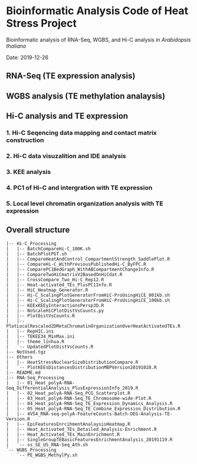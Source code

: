 # Bioinformatic Analysis Code of Heat Stress Project
Bioinformatic analysis of RNA-Seq, WGBS, and Hi-C analysis in *Arabidopsis thaliana*

Date: 2019-12-26

## RNA-Seq (TE expression analysis)

## WGBS analysis (TE methylation analaysis)

## Hi-C analysis and TE expression
### 1. Hi-C Seqencing data mapping and contact matrix construction
### 2. Hi-C data visuzalition and IDE analysis
### 3. KEE analysis
### 4. PC1 of Hi-C and intergration with TE expression
### 5. Local level chromatin organization analysis with TE expression 

## Overall structure

```
|-- Hi-C_Processing
|   |-- BatchCompareHi-C_100K.sh
|   |-- BatchPlotPGT.sh
|   |-- CompareHeatAndControl_CompartmentStrength_SaddlePlot.R
|   |-- CompareHi-C_WithPreviousPublishedHi-C_ByFPC.R
|   |-- ComparePC1BedGraph_WithABCompartmentChangeInfo.R
|   |-- CompareTwoHiCmatrixV2BasedOnHiCdat.R
|   |-- CrossCompare_Two_Hi-C_Rep12.R
|   |-- Heat-activated_TEs_PlusPC1Info.R
|   |-- HiC_Heatmap_Generator.R
|   |-- Hi-C_ScalingPlotGeneratorFromHiC-ProUsingHiCE_001kb.sh
|   |-- Hi-C_ScalingPlotGeneratorFromHiC-ProUsingHiCE_100kb.sh
|   |-- KEExKEEyInteractionsPersp3D.R
|   |-- NoScaleHiCPlotDistVsCounts.py
|   |-- PlotDistVsCounts.R
|   |-- PlotLocalRescaled2DMetaChromatinOrganizationOverHeatActivatedTEs.R
|   |-- RepHIC.ini
|   |-- TEKEE34_MinMax.ini
|   |-- theme_linhua.R
|   `-- UpdatedPlotDistVsCounts.R
|-- NotUsed.tgz
|-- Others
|   |-- HeatStressNuclearSizeDistributionCompare.R
|   `-- PlotKEEsDistancesDistributionMBPVersion20191028.R
|-- README.md
|-- RNA-Seq_Processing
|   |-- 01_Heat_polyA-RNA-Seq_DifferentialAnalysis_PlusExpressionInfo_2019.R
|   |-- 02_Heat_polyA-RNA-Seq_PCG_Scatterplot.R
|   |-- 03_Heat_polyA-RNA-Seq_TE_Chromosome-wide-Plot.R
|   |-- 04_Heat_polyA-RNA-Seq_TE_Expression_Dynamics_Analysis.R
|   |-- 05_Heat_polyA-RNA-Seq_TE_Combine_Expression_Distribution.R
|   |-- 4VS4_RNA-seq-polyA-FeatureCounts-Batch-DEG-Analysis-TE-Version.R
|   |-- EpiFeaturesEnrcihmentAnalaysisHeatmap.R
|   |-- Heat_Activated_TEs_Detailed_Analysis-Enrichment.R
|   |-- Heat_Activated_TEs_MainEnrichment.R
|   |-- SingleGroupTEBasicFeaturesEnrichmentAnalysis_20191119.R
|   `-- ss_SE_US_RNA-Seq_Ath.sh
`-- WGBS_Processing
    `-- PE_WGBS_MethylPy.sh
```
